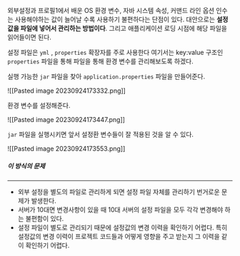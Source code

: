 
외부설정과 프로필1에서 배운 OS 환경 변수, 자바 시스템 속성, 커맨드 라인 옵션 인수는 사용해야하는 값이 늘어날 수록 사용하기 불편하다는 단점이 있다. 대안으로는 **설정 값을 파일에 넣어서 관리하는 방법이다**. 그리고 애플리케이션 로딩 시점에 해당 파일을 읽어들이면 된다.

설정 파일은 `yml` , `properties` 확장자를 주로 사용한다 여기서는 key:value 구조인 `properties` 파일을 통해 파일을 통해 환경 변수를 관리해보도록 하겠다.

실행 가능한 `jar`  파일을 찾아 `application.properties` 파일을 만들어준다.

![[Pasted image 20230924173332.png]]


환경 변수를 설정해준다. 

![[Pasted image 20230924173447.png]]


`jar` 파일을 실행시키면 앞서 설정환 변수들이 잘 적용된 것을 알 수 있다.

![[Pasted image 20230924173553.png]]


##### 이 방식의 문제
---
- 외부 설정을 별도의 파일로 관리하게 되면 설정 파일 자체를 관리하기 번거로운 문제가 발생한다.
- 서버가 10대면 변경사항이 있을 때 10대 서버의 설정 파일을 모두 각각 변경해야 하는 불편함이 있다.
- 설정 파일이 별도로 관리되기 때문에 설정값의 변경 이력을 확인하기 어렵다. 특히 설정값의 변경 이력이 프로젝트 코드들과 어떻게 영향을 주고 받는지 그 이력을 같이 확인하기 어렵다.